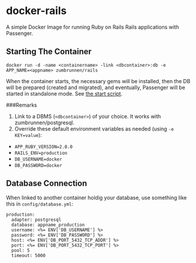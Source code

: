 docker-rails
============

A simple Docker Image for running Ruby on Rails Rails applications with Passenger.

## Starting The Container

`docker run -d -name <containername> -link <dbcontainer>:db -e APP_NAME=<appname> zumbrunnen/rails`

When the container starts, the necessary gems will be installed, then the DB will be prepared (created and migrated), and eventually, Passenger will be started in standalone mode. See [the start script](../master/start_app).

###Remarks
1. Link to a DBMS (`<dbcontainer>`) of your choice. It works with zumbrunnen/postgresql.
2. Override these default environment variables as needed (using `-e KEY=value`):
 * `APP_RUBY_VERSION=2.0.0`
 * `RAILS_ENV=production`
 * `DB_USERNAME=docker`
 * `DB_PASSWORD=docker`


## Database Connection
When linked to another container holdig your database, use something like this in `config/database.yml`:
```
production:
  adapter: postgresql
  database: appname_production
  username: <%= ENV['DB_USERNAME'] %>
  password: <%= ENV['DB_PASSWORD'] %>
  host: <%= ENV['DB_PORT_5432_TCP_ADDR'] %>
  port: <%= ENV['DB_PORT_5432_TCP_PORT'] %>
  pool: 5
  timeout: 5000
```


